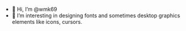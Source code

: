 - 👋 Hi, I’m @wmk69
- 👀 I’m interesting in designing fonts and sometimes desktop graphics elements like icons, cursors.

<!---
wmk69/wmk69 is a ✨ special ✨ repository because its `README.md` (this file) appears on your GitHub profile.
You can click the Preview link to take a look at your changes.
--->
